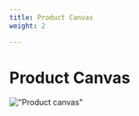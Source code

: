 ```yaml
---
title: Product Canvas
weight: 2

---
```


# Product Canvas


!["Product canvas"](/img/Product_canvas.jpg )